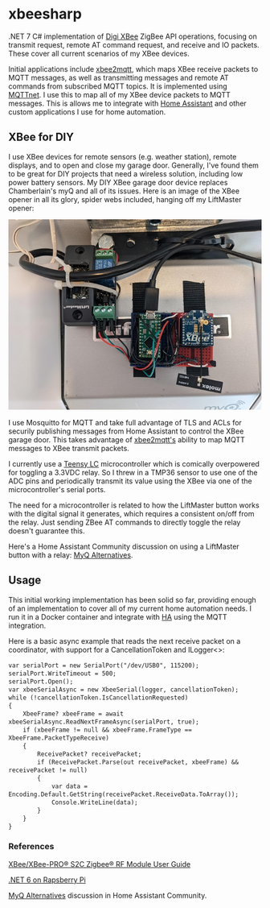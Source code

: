 # xbeesharp
.NET 7 C# implementation of [Digi XBee](https://www.digi.com/products/embedded-systems/digi-xbee/rf-modules/2-4-ghz-rf-modules/xbee-zigbee) ZigBee API operations, focusing on transmit request, remote AT command request, and receive and IO packets. These cover all current scenarios of my XBee devices.

Initial applications include [xbee2mqtt](https://github.com/idatum/xbeesharp/tree/main/apps/xbee2mqtt), which maps XBee receive packets to MQTT messages, as well as transmitting messages and remote AT commands from subscribed MQTT topics. It is implemented using [MQTTnet](https://github.com/dotnet/MQTTnet). I use this to map all of my XBee device packets to MQTT messages. This is allows me to integrate with [Home Assistant](https://www.home-assistant.io/) and other custom applications I use for home automation.

## XBee for DIY
I use XBee devices for remote sensors (e.g. weather station), remote displays, and to open and close my garage door. Generally, I've found them to be great for DIY projects that need a wireless solution, including low power battery sensors. My DIY XBee garage door device replaces Chamberlain's myQ and all of its issues. Here is an image of the XBee opener in all its glory, spider webs included, hanging off my LiftMaster opener:

![XBee garage door opener](assets/images/XBeeGarageOpener-teensylc.jpeg)

I use Mosquitto for MQTT and take full advantage of TLS and ACLs for securily publishing messages from Home Assistant to control the XBee garage door. This takes advantage of [xbee2mqtt's](https://github.com/idatum/xbeesharp/tree/main/apps/xbee2mqtt) ability to map MQTT messages to XBee transmit packets.

I currently use a [Teensy LC](https://www.pjrc.com/teensy/teensyLC.html) microcontroller which is comically overpowered for toggling a 3.3VDC relay. So I threw in a TMP36 sensor to use one of the ADC pins and periodically transmit its value using the XBee via one of the microcontroller's serial ports.

The need for a microcontroller is related to how the LiftMaster button works with the digital signal it generates, which requires a consistent on/off from the relay. Just sending ZBee AT commands to directly toggle the relay doesn't guarantee this.

Here's a Home Assistant Community discussion on using a LiftMaster button with a relay: [MyQ Alternatives](https://community.home-assistant.io/t/myq-alternatives/261805).

## Usage
This initial working implementation has been solid so far, providing enough of an implementation to cover all of my current home automation needs. I run it in a Docker container and integrate with [HA](https://www.home-assistant.io/) using the MQTT integration.

Here is a basic async example that reads the next receive packet on a coordinator, with support for a CancellationToken and ILogger<>:
```
var serialPort = new SerialPort("/dev/USB0", 115200);
serialPort.WriteTimeout = 500;
serialPort.Open();
var xbeeSerialAsync = new XbeeSerial(logger, cancellationToken);
while (!cancellationToken.IsCancellationRequested)
{
    XbeeFrame? xbeeFrame = await xbeeSerialAsync.ReadNextFrameAsync(serialPort, true);
    if (xbeeFrame != null && xbeeFrame.FrameType == XbeeFrame.PacketTypeReceive)
    {
        ReceivePacket? receivePacket;
        if (ReceivePacket.Parse(out receivePacket, xbeeFrame) && receivePacket != null)
        {
            var data = Encoding.Default.GetString(receivePacket.ReceiveData.ToArray());
            Console.WriteLine(data);
        }
    }
}
```

### References

[XBee/XBee-PRO® S2C Zigbee® RF Module User Guide](https://www.digi.com/resources/documentation/digidocs/pdfs/90002002.pdf)

[.NET 6 on Rapsberry Pi](https://docs.microsoft.com/en-us/dotnet/iot/deployment)

[MyQ Alternatives](https://community.home-assistant.io/t/myq-alternatives/261805) discussion in Home Assistant Community.